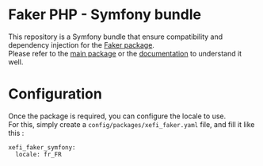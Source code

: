 # Faker PHP - Symfony bundle

This repository is a Symfony bundle that ensure compatibility and dependency injection for the [Faker package](https://github.com/xefi/faker-php).  
Please refer to the [main package](https://github.com/xefi/faker-php) or the [documentation](https://faker-php.xefi.com/) to understand it well.

# Configuration

Once the package is required, you can configure the locale to use.  
For this, simply create a `config/packages/xefi_faker.yaml` file, and fill it like this :
```
xefi_faker_symfony:
  locale: fr_FR
```